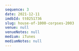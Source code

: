 ```yaml
---
sequence: 3
date: 2021-12-11
imdbId: tt0251736
slug: house-of-1000-corpses-2003
venue: null
venueNotes: null
medium: iTunes
mediumNotes: null
---
```



